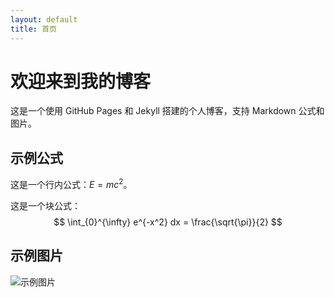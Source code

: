 ```yaml
---
layout: default
title: 首页
---
```


# 欢迎来到我的博客

这是一个使用 GitHub Pages 和 Jekyll 搭建的个人博客，支持 Markdown 公式和图片。

## 示例公式
这是一个行内公式：$E = mc^2$。

这是一个块公式：
$$
\int_{0}^{\infty} e^{-x^2} dx = \frac{\sqrt{\pi}}{2}
$$

## 示例图片
![示例图片](assets/images/fluorite.jpg)